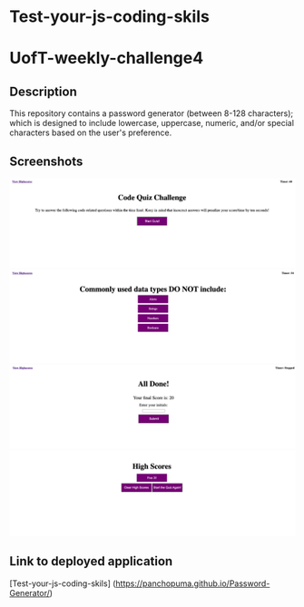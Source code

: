 # Test-your-js-coding-skils
# UofT-weekly-challenge4

## Description

This repository contains a password generator (between 8-128 characters); which is designed to include lowercase, uppercase, numeric, and/or special characters based on the user's preference.

## Screenshots

![Welcome Page](/assets/images/welcomePage.jpeg)
![Sample Question](/assets/images/sampleQuestion.jpeg)
![Input](/assets/images/input.jpeg)
![High Scores](/assets/images/highScores.jpeg)

## Link to deployed application

[Test-your-js-coding-skils] (https://panchopuma.github.io/Password-Generator/)  

